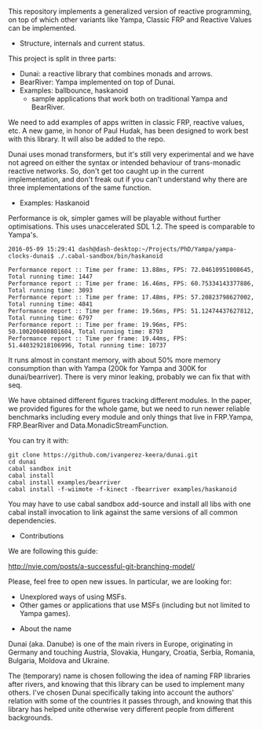 This repository implements a generalized version of reactive programming, on
top of which other variants like Yampa, Classic FRP and Reactive Values can
be implemented.

* Structure, internals and current status.

This project is split in three parts:

- Dunai: a reactive library that combines monads and arrows.
- BearRiver: Yampa implemented on top of Dunai.
- Examples: ballbounce, haskanoid
  - sample applications that work both on traditional Yampa and BearRiver.

We need to add examples of apps written in classic FRP, reactive values, etc. A
new game, in honor of Paul Hudak, has been designed to work best with this
library. It will also be added to the repo.

Dunai uses monad transformers, but it's still very experimental and we have not
agreed on either the syntax or intended behaviour of trans-monadic reactive
networks. So, don't get too caught up in the current implementation, and don't
freak out if you can't understand why there are three implementations of the
same function.

* Examples: Haskanoid

Performance is ok, simpler games will be playable without further
optimisations. This uses unaccelerated SDL 1.2. The speed is comparable to
Yampa's.

```
2016-05-09 15:29:41 dash@dash-desktop:~/Projects/PhD/Yampa/yampa-clocks-dunai$ ./.cabal-sandbox/bin/haskanoid

Performance report :: Time per frame: 13.88ms, FPS: 72.04610951008645, Total running time: 1447
Performance report :: Time per frame: 16.46ms, FPS: 60.75334143377886, Total running time: 3093
Performance report :: Time per frame: 17.48ms, FPS: 57.20823798627002, Total running time: 4841
Performance report :: Time per frame: 19.56ms, FPS: 51.12474437627812, Total running time: 6797
Performance report :: Time per frame: 19.96ms, FPS: 50.100200400801604, Total running time: 8793
Performance report :: Time per frame: 19.44ms, FPS: 51.440329218106996, Total running time: 10737
```

It runs almost in constant memory, with about 50% more memory consumption than
with Yampa (200k for Yampa and 300K for dunai/bearriver). There is very minor
leaking, probably we can fix that with seq.

We have obtained different figures tracking different modules. In the paper, we
provided figures for the whole game, but we need to run newer reliable
benchmarks including every module and only things that live in FRP.Yampa,
FRP.BearRiver and Data.MonadicStreamFunction.

You can try it with:

```
git clone https://github.com/ivanperez-keera/dunai.git
cd dunai
cabal sandbox init
cabal install
cabal install examples/bearriver
cabal install -f-wiimote -f-kinect -fbearriver examples/haskanoid
```

You may have to use cabal sandbox add-source and install all libs with one
cabal install invocation to link against the same versions of all common
dependencies.

* Contributions

We are following this guide:

http://nvie.com/posts/a-successful-git-branching-model/

Please, feel free to open new issues. In particular, we are looking for:

- Unexplored ways of using MSFs.
- Other games or applications that use MSFs (including but not limited to Yampa games).

* About the name

Dunai (aka. Danube) is one of the main rivers in Europe, originating in Germany
and touching Austria, Slovakia, Hungary, Croatia, Serbia, Romania, Bulgaria,
Moldova and Ukraine.

The (temporary) name is chosen following the idea of naming FRP libraries after
rivers, and knowing that this library can be used to implement many others.
I've chosen Dunai specifically taking into account the authors' relation with
some of the countries it passes through, and knowing that this library has
helped unite otherwise very different people from different backgrounds.
